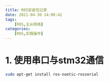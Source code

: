 ```yaml
---
title: ROS安装包记录
date: 2021-04-30 14:00:42
tags: 
    [ROS,主从网络] 
categories: 
    [ROS,实践操作]
---
```

# 1. 使用串口与stm32通信
```bash
sudo apt-get install ros-noetic-rosserial

```